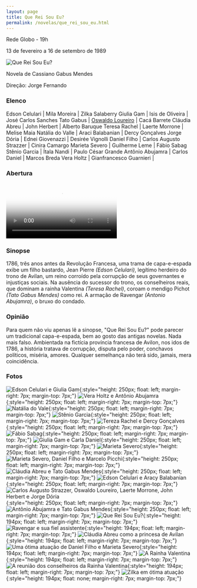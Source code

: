 ```yaml
---
layout: page
title: Que Rei Sou Eu?
permalink: /novelas/que_rei_sou_eu.html
---
```


Rede Globo - 19h

13 de fevereiro a 16 de setembro de 1989 

![Que Rei Sou Eu?](/novelas/img/que_rei_sou_eu_logo.jpg)

Novela de Cassiano Gabus Mendes

Direção: Jorge Fernando

### Elenco

Edson Celulari | Mila Moreira | Zilka Salaberry
Giulia Gam | Isis de Oliveira | José Carlos Sanches
Tato Gabus | [Oswaldo Loureiro](/novelas/oswaldo_loureiro.html) | Cacá Barrete
Cláudia Abreu | John Herbert | Alberto Baruque
Teresa Rachel | Laerte Morrone | Melise Maia
Natália do Valle | Araci Balabanian | Dercy Gonçalves
Jorge Dória | Ednei Giovenazzi | Desirée Vignolli
Daniel Filho | Carlos Augusto Strazzer | Cinira Camargo
Marieta Severo | Guilherme Leme | Fábio Sabag
Stênio Garcia | Ítala Nandi | Paulo César Grande
Antônio Abujamra | Carlos Daniel | Marcos Breda
Vera Holtz | Gianfrancesco Guarnieri | 

### Abertura

<video poster="/novelas/img/que_rei_sou_eu_abertura.png" id="player" playsinline controls>
    <source src="http://srv.victor3d.com.br/novelas/que_rei_sou_eu_1989.mp4" type="video/mp4">
</video>

### Sinopse

1786, três anos antes da Revolução Francesa, uma trama de capa-e-espada exibe um filho bastardo, Jean Pierre *(Edson Celulari)*, legítimo herdeiro do trono de Avilan, um reino corroído pela corrupção de seus governantes e injustiças sociais. Na ausência do sucessor do trono, os conselheiros reais, que dominam a rainha Valentina *(Teresa Rachel)*, coroam o mendigo Pichot *(Tato Gabus Mendes)* como rei. A armação de Ravengar *(Antonio Abujamra)*, o bruxo do condado.

### Opinião

Para quem não viu apenas lê a sinopse, "Que Rei Sou Eu?" pode parecer um tradicional capa-e-espada, bem ao gosto das antigas novelas. Nada mais falso. Ambientada na fictícia província francesa de Avilon, nos idos de 1786, a história tratava de corrupção, disputa pelo poder, conchavos políticos, miséria, amores. Qualquer semelhança não terá sido, jamais, mera coincidência.

### Fotos

![Edson Celulari e Giulia Gam](/novelas/img/que_rei_sou_eu_edson_celulari_e_giulia_gam.jpg){:style="height: 250px; float: left; margin-right: 7px; margin-top: 7px;"}
![Vera Holtz e Antônio Abujamra](/novelas/img/que_rei_sou_eu_vera_holtz_e_antonio_abujamra.jpg){:style="height: 250px; float: left; margin-right: 7px; margin-top: 7px;"}
![Natália do Vale](/novelas/img/que_rei_sou_eu_natalia_do_vale.jpg){:style="height: 250px; float: left; margin-right: 7px; margin-top: 7px;"}
![Stênio Garcia](/novelas/img/que_rei_sou_eu_stenio_garcia.jpg){:style="height: 250px; float: left; margin-right: 7px; margin-top: 7px;"}
![Tereza Rachel e Dercy Gonçalves](/novelas/img/que_rei_sou_eu_tereza_rachel_e_dercy_goncalves.jpg){:style="height: 250px; float: left; margin-right: 7px; margin-top: 7px;"}
![Fábio Sabag](/novelas/img/que_rei_sou_eu_fabio_sabag.jpg){:style="height: 250px; float: left; margin-right: 7px; margin-top: 7px;"}
![Giulia Gam e Carla Daniel](/novelas/img/que_rei_sou_eu_giulia_gam_e_carla_daniel.jpg){:style="height: 250px; float: left; margin-right: 7px; margin-top: 7px;"}
![Marieta Severo](/novelas/img/que_rei_sou_eu_marieta_severo.jpg){:style="height: 250px; float: left; margin-right: 7px; margin-top: 7px;"}
![Marieta Severo, Daniel Filho e Marcelo Picchi](/novelas/img/que_rei_sou_eu_marieta_severo_daniel_filho_e_marcelo_picchi.jpg){:style="height: 250px; float: left; margin-right: 7px; margin-top: 7px;"}
![Cláudia Abreu e Tato Gabus Mendes](/novelas/img/que_rei_sou_eu_claudia_abreu_e_tato_gabus_mendes.jpg){:style="height: 250px; float: left; margin-right: 7px; margin-top: 7px;"}
![Edson Celulari e Aracy Balabanian](/novelas/img/que_rei_sou_eu_edson_celulari_e_aracy_balabanian.jpg){:style="height: 250px; float: left; margin-right: 7px; margin-top: 7px;"}
![Carlos Augusto Strazzer, Oswaldo Loureiro, Laerte Morrone, John Herbert e Jorge Dória](/novelas/img/que_rei_sou_eu_castrazzer_oloureiro_lmorronejherbert_jdoria.jpg){:style="height: 250px; float: left; margin-right: 7px; margin-top: 7px;"}
![Antônio Abujamra e Tato Gabus Mendes](/novelas/img/que_rei_sou_eu_antonio_abujamra_e_tato_gabus_mendes.jpg){:style="height: 250px; float: left; margin-right: 7px; margin-top: 7px;"}
![Que Rei Sou Eu?](/novelas/img/que_rei_sou_eu_edson_e_giulia_gam.jpg){:style="height: 194px; float: left; margin-right: 7px; margin-top: 7px;"}
![Ravengar e sua fiel assistente](/novelas/img/que_rei_sou_eu_abujanra.jpg){:style="height: 194px; float: left; margin-right: 7px; margin-top: 7px;"}
![Cláudia Abreu como a princesa de Avilan](/novelas/img/que_rei_sou_eu_claudia_abreu.jpg){:style="height: 194px; float: left; margin-right: 7px; margin-top: 7px;"}
![Uma ótima atuação de Daniel Filho e Marieta Severo](/novelas/img/que_rei_sou_eu_daniel_filho_e_m_severo.jpg){:style="height: 194px; float: left; margin-right: 7px; margin-top: 7px;"}
![A Rainha Valentina](/novelas/img/que_rei_sou_eu_tereza_rachel.jpg){:style="height: 194px; float: left; margin-right: 7px; margin-top: 7px;"}
![A reunião dos conselheiros da Rainha Valentina](/novelas/img/que_rei_sou_eu_strazzer_loureiro_morrone.jpg){:style="height: 194px; float: left; margin-right: 7px; margin-top: 7px;"}
![Zilka em ótima atuação](/novelas/img/que_rei_sou_eu_zilka.jpg){:style="height: 194px; float: none; margin-right: 7px; margin-top: 7px;"}

